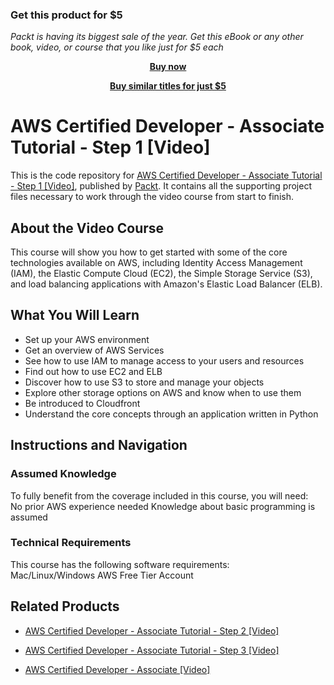 
### Get this product for $5

<i>Packt is having its biggest sale of the year. Get this eBook or any other book, video, or course that you like just for $5 each</i>


<b><p align='center'>[Buy now](https://packt.link/9781788298384)</p></b>


<b><p align='center'>[Buy similar titles for just $5](https://subscription.packtpub.com/search)</p></b>


# AWS Certified Developer - Associate Tutorial - Step 1 [Video]
This is the code repository for [AWS Certified Developer - Associate Tutorial - Step 1 [Video]](https://www.packtpub.com/virtualization-and-cloud/aws-certified-developer-associate-tutorial-step-1-video?utm_source=github&utm_medium=repository&utm_campaign=9781788298384), published by [Packt](https://www.packtpub.com/?utm_source=github). It contains all the supporting project files necessary to work through the video course from start to finish.
## About the Video Course
This course will show you how to get started with some of the core technologies available on AWS, including Identity Access Management (IAM), the Elastic Compute Cloud (EC2), the Simple Storage Service (S3), and load balancing applications with Amazon's Elastic Load Balancer (ELB). 

<H2>What You Will Learn</H2>
<DIV class=book-info-will-learn-text>
<UL>
<LI>Set up your AWS environment 
<LI>Get an overview of AWS Services 
<LI>See how to use IAM to manage access to your users and resources 
<LI>Find out how to use EC2 and ELB 
<LI>Discover how to use S3 to store and manage your objects 
<LI>Explore other storage options on AWS and know when to use them 
<LI>Be introduced to Cloudfront 
<LI>Understand the core concepts through an application written in Python </LI></UL></DIV>

## Instructions and Navigation
### Assumed Knowledge
To fully benefit from the coverage included in this course, you will need:<br/>
No prior AWS experience needed
Knowledge about basic programming is assumed
### Technical Requirements
This course has the following software requirements:<br/>
Mac/Linux/Windows
AWS Free Tier Account


## Related Products
* [AWS Certified Developer - Associate Tutorial - Step 2 [Video]](https://www.packtpub.com/virtualization-and-cloud/aws-certified-developer-associate-tutorial-step-2-video?utm_source=github&utm_medium=repository&utm_campaign=9781788294942)

* [AWS Certified Developer - Associate Tutorial - Step 3 [Video]](https://www.packtpub.com/virtualization-and-cloud/aws-certified-developer-associate-tutorial-step-3-video?utm_source=github&utm_medium=repository&utm_campaign=9781788297721)

* [AWS Certified Developer - Associate [Video]](https://www.packtpub.com/application-development/aws-certified-developer-associate-video?utm_source=github&utm_medium=repository&utm_campaign=9781788992916)

